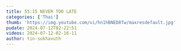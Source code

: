 ```yaml
---
title: 55:15 NEVER TOO LATE
categories: ['Thai']
thumb: 'https://img.youtube.com/vi/hn1hBNED8Tw/maxresdefault.jpg'
pudate: 2024-07-12T02:22:51
videos: 2024-07-12-02-16-11
author: tin-sokhavuth
---
```

